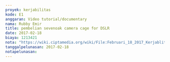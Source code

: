 ```yaml
---
proyek: kerjabilitas
kode: E1
anggaran: Video tutorial/documentary
nama: Rubby Emir
title: pembelian sevenoak camera cage for DSLR
date: 2017-02-18
biaya: 1213421
nota: "https://wiki.ciptamedia.org/wiki/File:Februari_18_2017_Kerjablitas_E1_sevenoak_camera_cage_for_dslr_Rubby.png"
tanggalpelunasan: 2017-02-18
notapelunasan:
---
```

